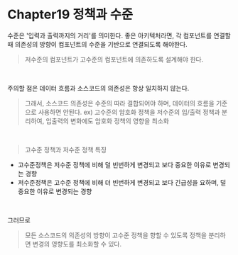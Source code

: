 # Chapter19 정책과 수준

수준은 '입력과 출력까지의 거리'를 의미한다.
좋은 아키텍처라면,
각 컴포넌트를 연결할 때 의존성의 방향이 컴포넌트의 수준을 기반으로 연결되도록 해야한다.
> 저수준의 컴포넌트가 고수준의 컴포넌트에 의존하도록 설계해야 한다.
<br>

주의할 점은 데이터 흐름과 소스코드의 의존성은 항상 일치하지 않는다.
> 그래서, 소스코드 의존성은 수준의 따라 결합되어야 하며, 데이터의 흐름을 기준으로 사용하면 안된다.
ex) 고수준의 암호화 정책을 저수준의 입/출력 정책과 분리하여, 입출력의 변화에도 암호화 정책의 영향을 최소화
<br>

> 고수준 정책과 저수준 정책 특징
- 고수준정책은 저수준 정책에 비해 덜 빈번하게 변경되고 보다 중요한 이유로 변경되는 경향
- 저수준정책은 고수준 정책에 비해 더 빈번하게 변경되고 보다 긴급성을 요하며, 덜 중요한 이유로 변경되는 경향
<br>

그러므로
> 모든 소스코드의 의존성의 방향이 고수준 정책을 향할 수 있도록 정책을 분리하면 변경의 영향도를 최소화할 수 있다.
